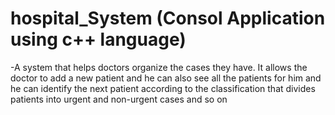 # hospital_System (Consol Application using c++ language)
-A system that helps doctors organize the cases they have. It allows the doctor to add a new patient and he can also see all the patients for him and he can identify the next patient according to the classification that divides patients into urgent and non-urgent cases and so on
